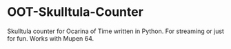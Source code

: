 OOT-Skulltula-Counter
=====================

Skulltula counter for Ocarina of Time written in Python. For streaming or just for fun. Works with Mupen 64.
